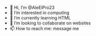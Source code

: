 - 👋 Hi, I’m @AleElPro23
- 👀 I’m interested in computing
- 🌱 I’m currently learning HTML
- 💞️ I’m looking to collaborate on websites
- 📫 How to reach me: message me

<!---
AleElPro23/AleElPro23 is a ✨ special ✨ repository because its `README.md` (this file) appears on your GitHub profile.
You can click the Preview link to take a look at your changes.
--->
